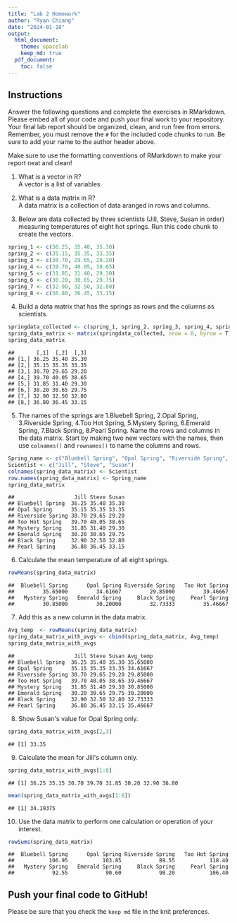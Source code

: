 ```yaml
---
title: "Lab 2 Homework"
author: "Ryan Chiang"
date: "2024-01-18"
output:
  html_document: 
    theme: spacelab
    keep_md: true
  pdf_document:
    toc: false
---
```


## Instructions
Answer the following questions and complete the exercises in RMarkdown. Please embed all of your code and push your final work to your repository. Your final lab report should be organized, clean, and run free from errors. Remember, you must remove the `#` for the included code chunks to run. Be sure to add your name to the author header above.  

Make sure to use the formatting conventions of RMarkdown to make your report neat and clean!  

1. What is a vector in R?  
A vector is a list of variables

2. What is a data matrix in R?  
A data matrix is a collection of data aranged in rows and columns.

3. Below are data collected by three scientists (Jill, Steve, Susan in order) measuring temperatures of eight hot springs. Run this code chunk to create the vectors.  

```r
spring_1 <- c(36.25, 35.40, 35.30)
spring_2 <- c(35.15, 35.35, 33.35)
spring_3 <- c(30.70, 29.65, 29.20)
spring_4 <- c(39.70, 40.05, 38.65)
spring_5 <- c(31.85, 31.40, 29.30)
spring_6 <- c(30.20, 30.65, 29.75)
spring_7 <- c(32.90, 32.50, 32.80)
spring_8 <- c(36.80, 36.45, 33.15)
```

4. Build a data matrix that has the springs as rows and the columns as scientists.  

```r
springdata_collected <- c(spring_1, spring_2, spring_3, spring_4, spring_5, spring_6, spring_7, spring_8)
spring_data_matrix <- matrix(springdata_collected, nrow = 8, byrow = T)
spring_data_matrix
```

```
##       [,1]  [,2]  [,3]
## [1,] 36.25 35.40 35.30
## [2,] 35.15 35.35 33.35
## [3,] 30.70 29.65 29.20
## [4,] 39.70 40.05 38.65
## [5,] 31.85 31.40 29.30
## [6,] 30.20 30.65 29.75
## [7,] 32.90 32.50 32.80
## [8,] 36.80 36.45 33.15
```


5. The names of the springs are 1.Bluebell Spring, 2.Opal Spring, 3.Riverside Spring, 4.Too Hot Spring, 5.Mystery Spring, 6.Emerald Spring, 7.Black Spring, 8.Pearl Spring. Name the rows and columns in the data matrix. Start by making two new vectors with the names, then use `colnames()` and `rownames()` to name the columns and rows.



```r
Spring_name <- c("Bluebell Spring", "Opal Spring", "Riverside Spring", "Too Hot Spring", "Mystery Spring", "Emerald Spring", "Black Spring", "Pearl Spring")
Scientist <- c("Jill", "Steve", "Susan")
colnames(spring_data_matrix) <- Scientist
row.names(spring_data_matrix) <- Spring_name
spring_data_matrix
```

```
##                   Jill Steve Susan
## Bluebell Spring  36.25 35.40 35.30
## Opal Spring      35.15 35.35 33.35
## Riverside Spring 30.70 29.65 29.20
## Too Hot Spring   39.70 40.05 38.65
## Mystery Spring   31.85 31.40 29.30
## Emerald Spring   30.20 30.65 29.75
## Black Spring     32.90 32.50 32.80
## Pearl Spring     36.80 36.45 33.15
```



6. Calculate the mean temperature of all eight springs.

```r
rowMeans(spring_data_matrix)
```

```
##  Bluebell Spring      Opal Spring Riverside Spring   Too Hot Spring 
##         35.65000         34.61667         29.85000         39.46667 
##   Mystery Spring   Emerald Spring     Black Spring     Pearl Spring 
##         30.85000         30.20000         32.73333         35.46667
```


7. Add this as a new column in the data matrix.  

```r
Avg_temp  <- rowMeans(spring_data_matrix)
spring_data_matrix_with_avgs <- cbind(spring_data_matrix, Avg_temp)
spring_data_matrix_with_avgs
```

```
##                   Jill Steve Susan Avg_temp
## Bluebell Spring  36.25 35.40 35.30 35.65000
## Opal Spring      35.15 35.35 33.35 34.61667
## Riverside Spring 30.70 29.65 29.20 29.85000
## Too Hot Spring   39.70 40.05 38.65 39.46667
## Mystery Spring   31.85 31.40 29.30 30.85000
## Emerald Spring   30.20 30.65 29.75 30.20000
## Black Spring     32.90 32.50 32.80 32.73333
## Pearl Spring     36.80 36.45 33.15 35.46667
```

8. Show Susan's value for Opal Spring only.


```r
spring_data_matrix_with_avgs[2,3]
```

```
## [1] 33.35
```

9. Calculate the mean for Jill's column only.  

```r
spring_data_matrix_with_avgs[1:8]
```

```
## [1] 36.25 35.15 30.70 39.70 31.85 30.20 32.90 36.80
```

```r
mean(spring_data_matrix_with_avgs[1:8])
```

```
## [1] 34.19375
```


10. Use the data matrix to perform one calculation or operation of your interest.


```r
rowSums(spring_data_matrix)
```

```
##  Bluebell Spring      Opal Spring Riverside Spring   Too Hot Spring 
##           106.95           103.85            89.55           118.40 
##   Mystery Spring   Emerald Spring     Black Spring     Pearl Spring 
##            92.55            90.60            98.20           106.40
```

## Push your final code to GitHub!
Please be sure that you check the `keep md` file in the knit preferences.  
